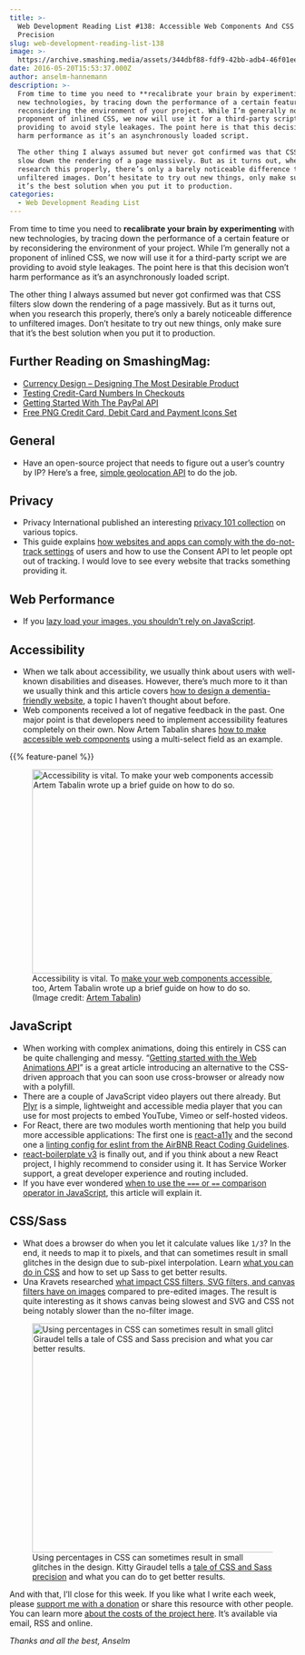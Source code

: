 ```yaml
---
title: >-
  Web Development Reading List #138: Accessible Web Components And CSS And Sass
  Precision
slug: web-development-reading-list-138
image: >-
  https://archive.smashing.media/assets/344dbf88-fdf9-42bb-adb4-46f01eedd629/6732e764-ad91-48e8-ae1b-4ddbfe6d7992/webdev-reading-list-138-opt.png
date: 2016-05-20T15:53:37.000Z
author: anselm-hannemann
description: >-
  From time to time you need to **recalibrate your brain by experimenting** with
  new technologies, by tracing down the performance of a certain feature or by
  reconsidering the environment of your project. While I’m generally not a
  proponent of inlined CSS, we now will use it for a third-party script we are
  providing to avoid style leakages. The point here is that this decision won’t
  harm performance as it’s an asynchronously loaded script.

  The other thing I always assumed but never got confirmed was that CSS filters
  slow down the rendering of a page massively. But as it turns out, when you
  research this properly, there’s only a barely noticeable difference to
  unfiltered images. Don’t hesitate to try out new things, only make sure that
  it’s the best solution when you put it to production.
categories:
  - Web Development Reading List
---
```

From time to time you need to <strong>recalibrate your brain by experimenting</strong> with new technologies, by tracing down the performance of a certain feature or by reconsidering the environment of your project. While I’m generally not a proponent of inlined CSS, we now will use it for a third-party script we are providing to avoid style leakages. The point here is that this decision won’t harm performance as it’s an asynchronously loaded script.

The other thing I always assumed but never got confirmed was that CSS filters slow down the rendering of a page massively. But as it turns out, when you research this properly, there’s only a barely noticeable difference to unfiltered images. Don’t hesitate to try out new things, only make sure that it’s the best solution when you put it to production.</p>

## <span class="rh">Further Reading</span> on SmashingMag:

*   [Currency Design – Designing The Most Desirable Product](https://www.smashingmagazine.com/2016/01/learn-from-the-history-of-banknote-design-most-desirable-product/)
*   [Testing Credit-Card Numbers In Checkouts](https://www.smashingmagazine.com/2016/07/testing-credit-card-numbers-in-e-commerce-checkouts-cheat-sheet/)
*   [Getting Started With The PayPal API](https://www.smashingmagazine.com/2011/09/getting-started-with-the-paypal-api/)
*   [Free PNG Credit Card, Debit Card and Payment Icons Set](https://www.smashingmagazine.com/2010/10/free-png-credit-card-debit-card-and-payment-icons-set-18-icons/)

## General

*   Have an open-source project that needs to figure out a user’s country by IP? Here’s a free, [simple geolocation API](https://ip2country.info/) to do the job.</p>

## Privacy

*   Privacy International published an interesting [privacy 101 collection](https://privacyinternational.org/privacy-101) on various topics.
*   This guide explains [how websites and apps can comply with the do-not-track settings](https://baycloud.github.io/DNTGuide/) of users and how to use the Consent API to let people opt out of tracking. I would love to see every website that tracks something providing it.</p>

## Web Performance

*   If you [lazy load your images, you shouldn’t rely on JavaScript](https://robinosborne.co.uk/2016/05/16/lazy-loading-images-dont-rely-on-javascript/).</p>

## Accessibility

*   When we talk about accessibility, we usually think about users with well-known disabilities and diseases. However, there’s much more to it than we usually think and this article covers [how to design a dementia-friendly website](https://www.smashingmagazine.com/2016/05/designing-a-dementia-friendly-website/), a topic I haven’t thought about before.
*   Web components received a lot of negative feedback in the past. One major point is that developers need to implement accessibility features completely on their own. Now Artem Tabalin shares [how to make accessible web components](https://www.sitepoint.com/accessible-web-components/) using a multi-select field as an example.

{{% feature-panel %}}

<figure><a href="https://www.sitepoint.com/accessible-web-components/"><img loading="lazy" decoding="async" src="https://archive.smashing.media/assets/344dbf88-fdf9-42bb-adb4-46f01eedd629/bdb357ed-6210-41f0-bbcc-d0fb8a084913/accessible-web-components-opt.png" alt="Accessibility is vital. To make your web components accessible, too, Artem Tabalin wrote up a brief guide on how to do so." width="500" height="360" /></a><figcaption>Accessibility is vital. To <a href="https://www.sitepoint.com/accessible-web-components/">make your web components accessible</a>, too, Artem Tabalin wrote up a brief guide on how to do so. (Image credit: <a href="https://www.sitepoint.com/accessible-web-components/">Artem Tabalin</a>)</figcaption></figure>

## JavaScript

*   When working with complex animations, doing this entirely in CSS can be quite challenging and messy. “[Getting started with the Web Animations API](https://pawelgrzybek.com/intro-to-the-web-animations-api/)” is a great article introducing an alternative to the CSS-driven approach that you can soon use cross-browser or already now with a polyfill.
*   There are a couple of JavaScript video players out there already. But [Plyr](https://plyr.io/) is a simple, lightweight and accessible media player that you can use for most projects to embed YouTube, Vimeo or self-hosted videos.
*   For React, there are two modules worth mentioning that help you build more accessible applications: The first one is [react-a11y](https://github.com/reactjs/react-a11y) and the second one a [linting config for eslint from the AirBNB React Coding Guidelines](https://github.com/airbnb/javascript/blob/master/packages/eslint-config-airbnb/rules/react-a11y.js).
*   [react-boilerplate v3](https://github.com/mxstbr/react-boilerplate/releases/tag/v3.0.0) is finally out, and if you think about a new React project, I highly recommend to consider using it. It has Service Worker support, a great developer experience and routing included.
*   If you have ever wondered [when to use the `===` or `==` comparison operator in JavaScript](https://bytearcher.com/articles/equality-comparison-operator-javascript/), this article will explain it.</p>

## CSS/Sass

*   What does a browser do when you let it calculate values like `1/3`? In the end, it needs to map it to pixels, and that can sometimes result in small glitches in the design due to sub-pixel interpolation. Learn [what you can do in CSS](https://www.sitepoint.com/a-tale-of-css-and-sass-precision/) and how to set up Sass to get better results.
*   Una Kravets researched [what impact CSS filters, SVG filters, and canvas filters have on images](https://www.smashingmagazine.com/2016/05/web-image-effects-performance-showdown/) compared to pre-edited images. The result is quite interesting as it shows canvas being slowest and SVG and CSS not being notably slower than the no-filter image.</p>

<figure><a href="https://www.sitepoint.com/a-tale-of-css-and-sass-precision/"><img loading="lazy" decoding="async" src="https://archive.smashing.media/assets/344dbf88-fdf9-42bb-adb4-46f01eedd629/56bd74e1-f9fc-4937-8aef-2f9c004acda3/css-and-sass-precision-opt.png" alt="Using percentages in CSS can sometimes result in small glitches. Kitty Giraudel tells a tale of CSS and Sass precision and what you can do to get better results." width="500" height="404" /></a><figcaption>Using percentages in CSS can sometimes result in small glitches in the design. Kitty Giraudel tells a <a href="https://www.sitepoint.com/a-tale-of-css-and-sass-precision/">tale of CSS and Sass precision</a> and what you can do to get better results.</figcaption></figure>

And with that, I’ll close for this week. If you like what I write each week, please <a href="https://wdrl.info/donate">support me with a donation</a> or share this resource with other people. You can learn more <a href="https://wdrl.info/costs/">about the costs of the project here</a>. It’s available via email, RSS and online.

<em>Thanks and all the best,
Anselm</em>

